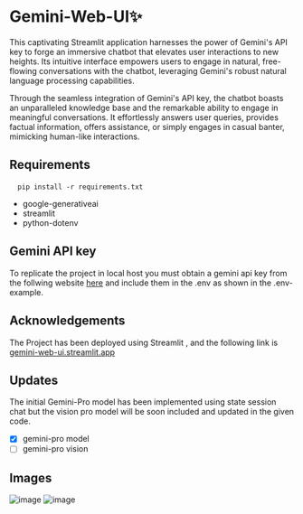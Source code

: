 
# Gemini-Web-UI✨

This captivating Streamlit application harnesses the power of Gemini's API key to forge an immersive chatbot that elevates user interactions to new heights. Its intuitive interface empowers users to engage in natural, free-flowing conversations with the chatbot, leveraging Gemini's robust natural language processing capabilities.

Through the seamless integration of Gemini's API key, the chatbot boasts an unparalleled knowledge base and the remarkable ability to engage in meaningful conversations. It effortlessly answers user queries, provides factual information, offers assistance, or simply engages in casual banter, mimicking human-like interactions.



## Requirements 

#### 

```
  pip install -r requirements.txt
```

* google-generativeai
* streamlit
* python-dotenv

## Gemini API key

To replicate the project in local host you must obtain a gemini api key from the follwing website [here](https://ai.google.dev/) and include them in the .env as shown in the .env-example.






## Acknowledgements

The Project has been deployed using Streamlit , and the following link is [gemini-web-ui.streamlit.app](https://gemini-web-ui.streamlit.app/)

## Updates

The initial Gemini-Pro model has been implemented using state session chat but the vision pro model will be soon included and updated in the given code.




- [X] gemini-pro model
- [ ] gemini-pro vision

## Images
![image](https://github.com/lgsurith/Gemini_Web_UI/assets/117572209/e5fdd9eb-28ac-4494-a833-d054fbf0114c)
![image](https://github.com/lgsurith/Gemini_Web_UI/assets/117572209/6cbbe028-c27e-4f6b-945c-5112a0398ca5)

